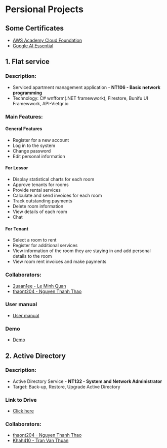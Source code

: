 # **Persional Projects**
## Some Certificates
   * [AWS Academy Cloud Foundation](https://drive.google.com/file/d/1ZVcoYE2_DWU3KVS3vG40yRpMEIVYHpW_/view?usp=sharing)
   * [Google AI Essential](https://drive.google.com/file/d/1q14LWhufzVaJxapPE5r3ids2sdpx4SiL/view?usp=sharing)
## 1. Flat service
### Description:
   + Serviced apartment management application - **NT106 - Basic network programming**
   + Technology: C# wnfform(.NET framewwork), Firestore, Bunifu UI Framewwork, API-Vietqr.io
### Main Features:
#### General Features
  * Register for a new account
  * Log in to the system
  * Change password
  * Edit personal information
#### For Lessor
  * Display statistical charts for each room
  * Approve tenants for rooms
  * Provide rental services
  * Calculate and send invoices for each room
  * Track outstanding payments
  * Delete room information
  * View details of each room
  * Chat
#### For Tenant
  * Select a room to rent
  * Register for additional services
  * View information of the room they are staying in and add personal details to the room
  * View room rent invoices and make payments
### Collaborators:
   + [2uaan1ee - Le Minh Quan](https://github.com/2uaan1ee)
   + [thaont204 - Nguyen Thanh Thao](https://github.com/thaont204)
### User manual
+ [User manual](https://drive.google.com/file/d/1BYvlchHGlXhWZfR5UJhD1G9M89C3lXSq/view?usp=drive_link)
### Demo
+ [Demo](https://drive.google.com/file/d/1759MCEgguS01wsSPgbDuYmk_74NliU8v/view?usp=sharing)

## 2. Active Directory
### Description:
   + Active Directory Service - **NT132 - System and Network Administrator**
   + Target: Back-up, Restore, Upgrade Active Directory
### Link to Drive
   + [Click here](https://drive.google.com/drive/folders/1UqZee3nIdjJG6jsEfN6TOTKvWu5VuKGR?usp=sharing)
### Collaborators:
   + [thaont204 - Nguyen Thanh Thao](https://github.com/thaont204)
   + [Khah410 - Tran Van Thuan](https://github.com/Khah410)
